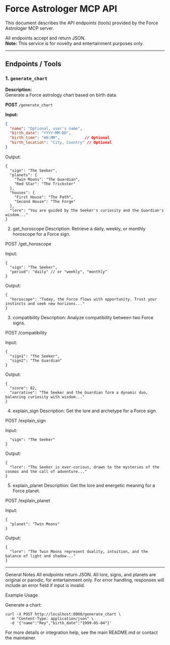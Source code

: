 # Force Astrologer MCP API

This document describes the API endpoints (tools) provided by the Force Astrologer MCP server.

All endpoints accept and return JSON.  
**Note:** This service is for novelty and entertainment purposes only.

---

## Endpoints / Tools

### 1. `generate_chart`

**Description:**  
Generate a Force astrology chart based on birth data.

**POST** `/generate_chart`

**Input:**
```json
{
  "name": "Optional, user's name",
  "birth_date": "YYYY-MM-DD",
  "birth_time": "HH:MM",           // Optional
  "birth_location": "City, Country" // Optional
}
```
Output:
```
{
  "sign": "The Seeker",
  "planets": {
    "Twin Moons": "The Guardian",
    "Red Star": "The Trickster"
  },
  "houses": {
    "First House": "The Path",
    "Second House": "The Forge"
  },
  "lore": "You are guided by the Seeker's curiosity and the Guardian's wisdom..."
}
```
2. get_horoscope
Description:
Retrieve a daily, weekly, or monthly horoscope for a Force sign.

POST /get_horoscope

Input:
```
{
  "sign": "The Seeker",
  "period": "daily" // or "weekly", "monthly"
}
```
Output:
```
{
  "horoscope": "Today, the Force flows with opportunity. Trust your instincts and seek new horizons..."
}
```
3. compatibility
Description:
Analyze compatibility between two Force signs.

POST /compatibility

Input:
```
{
  "sign1": "The Seeker",
  "sign2": "The Guardian"
}
```
Output:
```
{
  "score": 82,
  "narrative": "The Seeker and the Guardian form a dynamic duo, balancing curiosity with wisdom..."
}
```
4. explain_sign
Description:
Get the lore and archetype for a Force sign.

POST /explain_sign

Input:
```{
  "sign": "The Seeker"
}
```
Output:
```
{
  "lore": "The Seeker is ever-curious, drawn to the mysteries of the cosmos and the call of adventure..."
}
```
5. explain_planet
Description:
Get the lore and energetic meaning for a Force planet.

POST /explain_planet

Input:
```
{
  "planet": "Twin Moons"
}
```
Output:
```
{
  "lore": "The Twin Moons represent duality, intuition, and the balance of light and shadow..."
}
```
---
General Notes
All endpoints return JSON.
All lore, signs, and planets are original or parodic, for entertainment only.
For error handling, responses will include an error field if input is invalid.

Example Usage

Generate a chart:
```
curl -X POST http://localhost:8000/generate_chart \
  -H "Content-Type: application/json" \
  -d '{"name":"Rey","birth_date":"1999-05-04"}'
```
For more details or integration help, see the main README.md or contact the maintainer.
